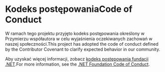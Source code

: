 # <a name="code-of-conduct"></a><span data-ttu-id="5cc46-101">Kodeks postępowania</span><span class="sxs-lookup"><span data-stu-id="5cc46-101">Code of Conduct</span></span>

<span data-ttu-id="5cc46-102">W ramach tego projektu przyjęto kodeks postępowania określony w Przymierzu współautora w celu wyjaśnienia oczekiwanych zachowań w naszej społeczności.</span><span class="sxs-lookup"><span data-stu-id="5cc46-102">This project has adopted the code of conduct defined by the Contributor Covenant to clarify expected behavior in our community.</span></span>

<span data-ttu-id="5cc46-103">Aby uzyskać więcej informacji, zobacz [kodeks postępowania fundacji .NET](https://dotnetfoundation.org/code-of-conduct).</span><span class="sxs-lookup"><span data-stu-id="5cc46-103">For more information, see the [.NET Foundation Code of Conduct](https://dotnetfoundation.org/code-of-conduct).</span></span>
